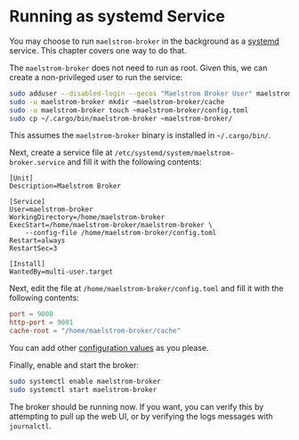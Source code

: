 # Running as systemd Service

You may choose to run `maelstrom-broker` in the background as a
[systemd](https://systemd.io/) service. This chapter covers one way to do that.

The `maelstrom-broker` does not need to run as root. Given this, we can create
a non-privileged user to run the service:

```bash
sudo adduser --disabled-login --gecos "Maelstrom Broker User" maelstrom-broker
sudo -u maelstrom-broker mkdir ~maelstrom-broker/cache
sudo -u maelstrom-broker touch ~maelstrom-broker/config.toml
sudo cp ~/.cargo/bin/maelstrom-broker ~maelstrom-broker/
```

This assumes the `maelstrom-broker` binary is installed in `~/.cargo/bin/`.

Next, create a service file at `/etc/systemd/system/maelstrom-broker.service`
and fill it with the following contents:

```language-systemd
[Unit]
Description=Maelstrom Broker

[Service]
User=maelstrom-broker
WorkingDirectory=/home/maelstrom-broker
ExecStart=/home/maelstrom-broker/maelstrom-broker \
    --config-file /home/maelstrom-broker/config.toml
Restart=always
RestartSec=3

[Install]
WantedBy=multi-user.target
```

Next, edit the file at `/home/maelstrom-broker/config.toml` and fill it with
the following contents:

```toml
port = 9000
http-port = 9001
cache-root = "/home/maelstrom-broker/cache"
```

You can add other [configuration values](config.md) as you please.

Finally, enable and start the broker:

```bash
sudo systemctl enable maelstrom-broker
sudo systemctl start maelstrom-broker
```

The broker should be running now. If you want, you can verify this by
attempting to pull up the web UI, or by verifying the logs messages with
`journalctl`.
